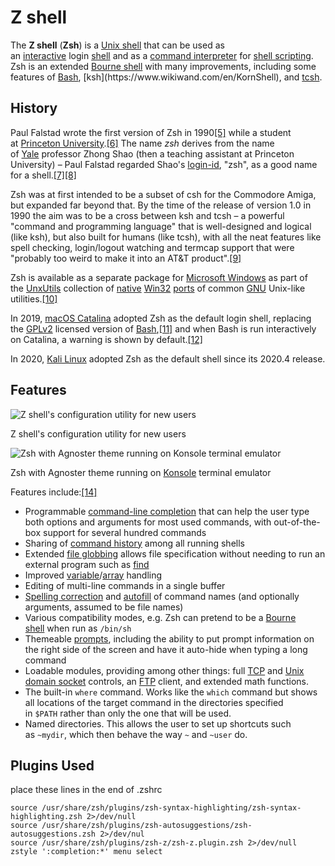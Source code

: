 # Z shell
The **Z shell** (**Zsh**) is a [Unix shell](https://www.wikiwand.com/en/Unix_shell) that can be used as an [interactive](https://www.wikiwand.com/en/Interactive "Interactive") login [shell](https://www.wikiwand.com/en/Shell_(computing)) and as a [command interpreter](https://www.wikiwand.com/en/Command_line_interpreter "Command line interpreter") for [shell scripting](https://www.wikiwand.com/en/Shell_script "Shell script"). Zsh is an extended [Bourne shell](https://www.wikiwand.com/en/Bourne_shell "Bourne shell") with many improvements, including some features of [Bash](https://www.wikiwand.com/en/Bash_(Unix_shell)), [ksh](https://www.wikiwand.com/en/KornShell), and [tcsh](https://www.wikiwand.com/en/Tcsh).

## History[](https://en.wikipedia.org/w/index.php?title=Z_shell&action=edit&section=1)

Paul Falstad wrote the first version of Zsh in 1990[[5]](https://www.wikiwand.com/en/Z_shell#citenote5) while a student at [Princeton University](https://www.wikiwand.com/en/Princeton_University).[[6]](https://www.wikiwand.com/en/Z_shell#citenote6) The name _zsh_ derives from the name of [Yale](https://www.wikiwand.com/en/Yale_University "Yale University") professor Zhong Shao (then a teaching assistant at Princeton University) – Paul Falstad regarded Shao's [login-id](https://www.wikiwand.com/en/Login_name "Login name"), "zsh", as a good name for a shell.[[7]](https://www.wikiwand.com/en/Z_shell#citenote7)[[8]](https://www.wikiwand.com/en/Z_shell#citenote8)

Zsh was at first intended to be a subset of csh for the Commodore Amiga, but expanded far beyond that. By the time of the release of version 1.0 in 1990 the aim was to be a cross between ksh and tcsh – a powerful "command and programming language" that is well-designed and logical (like ksh), but also built for humans (like tcsh), with all the neat features like spell checking, login/logout watching and termcap support that were "probably too weird to make it into an AT&T product".[[9]](https://www.wikiwand.com/en/Z_shell#citenotezsh109)

Zsh is available as a separate package for [Microsoft Windows](https://www.wikiwand.com/en/Microsoft_Windows) as part of the [UnxUtils](https://www.wikiwand.com/en/UnxUtils) collection of [native](https://www.wikiwand.com/en/Native_(computing) "Native (computing)") [Win32](https://www.wikiwand.com/en/Windows_API "Windows API") [ports](https://www.wikiwand.com/en/Porting "Porting") of common [GNU](https://www.wikiwand.com/en/GNU "GNU") Unix-like utilities.[[10]](https://www.wikiwand.com/en/Z_shell#citenote10)

In 2019, [macOS Catalina](https://www.wikiwand.com/en/MacOS_Catalina "MacOS Catalina") adopted Zsh as the default login shell, replacing the [GPLv2](https://www.wikiwand.com/en/GPLv2 "GPLv2") licensed version of [Bash](https://www.wikiwand.com/en/Bash_(Unix_shell) "Bash (Unix shell)"),[[11]](https://www.wikiwand.com/en/Z_shell#citenote11) and when Bash is run interactively on Catalina, a warning is shown by default.[[12]](https://www.wikiwand.com/en/Z_shell#citenote12)

In 2020, [Kali Linux](https://www.wikiwand.com/en/Kali_Linux) adopted Zsh as the default shell since its 2020.4 release.

## Features[](https://en.wikipedia.org/w/index.php?title=Z_shell&action=edit&section=2)

![Z shell's configuration utility for new users](https://upload.wikimedia.org/wikipedia/commons/thumb/e/e8/Zsh_5.8_new_install_screenshot.png/440px-Zsh_5.8_new_install_screenshot.png)[](https://www.pinterest.com/pin/create/button/?url=https%3A%2F%2Fwww.wikiwand.com%2Fen%2Fz_shell&media=%2F%2Fupload.wikimedia.org%2Fwikipedia%2Fcommons%2Fthumb%2Fe%2Fe8%2FZsh_5.8_new_install_screenshot.png%2F440px-Zsh_5.8_new_install_screenshot.png&description=From%20Wikiwand:%20Z%20shell%26apos%3Bs%20configuration%20utility%20for%20new%20users)

Z shell's configuration utility for new users

![Zsh with Agnoster theme running on Konsole terminal emulator](https://upload.wikimedia.org/wikipedia/commons/thumb/1/1f/Zsh-agnoster.png/440px-Zsh-agnoster.png)[](https://www.pinterest.com/pin/create/button/?url=https%3A%2F%2Fwww.wikiwand.com%2Fen%2Fz_shell&media=%2F%2Fupload.wikimedia.org%2Fwikipedia%2Fcommons%2Fthumb%2F1%2F1f%2FZsh-agnoster.png%2F440px-Zsh-agnoster.png&description=From%20Wikiwand:%20Zsh%20with%20Agnoster%20theme%20running%20on%20Konsole%20terminal%20emulator)

Zsh with Agnoster theme running on [Konsole](https://www.wikiwand.com/en/Konsole "Konsole") terminal emulator

Features include:[[14]](https://www.wikiwand.com/en/Z_shell#citenote14)

-   Programmable [command-line completion](https://www.wikiwand.com/en/Command-line_completion) that can help the user type both options and arguments for most used commands, with out-of-the-box support for several hundred commands
-   Sharing of [command history](https://www.wikiwand.com/en/Command_history "Command history") among all running shells
-   Extended [file globbing](https://www.wikiwand.com/en/Glob_(programming) "Glob (programming)") allows file specification without needing to run an external program such as [find](https://www.wikiwand.com/en/Find_(Unix) "Find (Unix)")
-   Improved [variable](https://www.wikiwand.com/en/Variable_(computer_science) "Variable (computer science)")/[array](https://www.wikiwand.com/en/Array_data_structure "Array data structure") handling
-   Editing of multi-line commands in a single buffer
-   [Spelling correction](https://www.wikiwand.com/en/Spell_checker) and [autofill](https://www.wikiwand.com/en/Autofill "Autofill") of command names (and optionally arguments, assumed to be file names)
-   Various compatibility modes, e.g. Zsh can pretend to be a [Bourne shell](https://www.wikiwand.com/en/Bourne_shell "Bourne shell") when run as `/bin/sh`
-   Themeable [prompts](https://www.wikiwand.com/en/Command_line_interface#Command_prompt "Command line interface"), including the ability to put prompt information on the right side of the screen and have it auto-hide when typing a long command
-   Loadable modules, providing among other things: full [TCP](https://www.wikiwand.com/en/Transmission_Control_Protocol "Transmission Control Protocol") and [Unix domain socket](https://www.wikiwand.com/en/Unix_domain_socket) controls, an [FTP](https://www.wikiwand.com/en/File_Transfer_Protocol "File Transfer Protocol") client, and extended math functions.
-   The built-in `where` command. Works like the `which` command but shows all locations of the target command in the directories specified in `$PATH` rather than only the one that will be used.
-   Named directories. This allows the user to set up shortcuts such as `~mydir`, which then behave the way `~` and `~user` do.

## Plugins Used
place these lines in the end of .zshrc

    source /usr/share/zsh/plugins/zsh-syntax-highlighting/zsh-syntax-highlighting.zsh 2>/dev/null
    source /usr/share/zsh/plugins/zsh-autosuggestions/zsh-autosuggestions.zsh 2>/dev/nul
    source /usr/share/zsh/plugins/zsh-z/zsh-z.plugin.zsh 2>/dev/null
    zstyle ':completion:*' menu select
